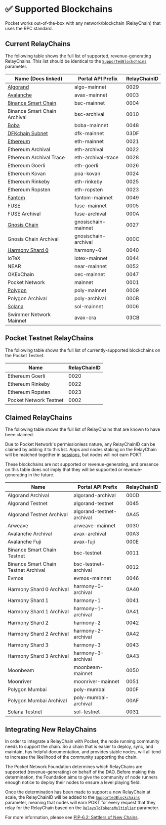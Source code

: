 # ✅ Supported Blockchains

Pocket works out-of-the-box with any network/blockchain (RelayChain) that uses the RPC standard.

## Current RelayChains

The following table shows the full list of supported, revenue-generating RelayChains. This list should be identical to the [`SupportedBlockchains`](protocol-parameters.md#supportedblockchains) parameter.

| Name (Docs linked)                         | Portal API Prefix    | RelayChainID |
| ---------------------------- | -------------------- | ------------ |
| [Algorand](https://developer.algorand.org/docs/run-a-node/setup/install/)                     | algo-mainnet         | 0029         |
| [Avalanche](https://docs.avax.network/nodes/build/run-avalanche-node-manually/)                    | avax-mainnet         | 0003         |
| [Binance Smart Chain](https://docs.binance.org/smart-chain/developer/fullnode.html)          | bsc-mainnet          | 0004         |
| Binance Smart Chain Archival | bsc-archival         | 0010         |
| [Boba](https://docs.boba.network/user-docs/boba-node)                   | boba-mainnet         | 0048         |
| [DFKchain Subnet](https://docs.avax.network/subnets/setup-dfk-node/)              | dfk-mainnet          | 03DF         |
| [Ethereum](https://github.com/ledgerwatch/erigon)                     | eth-mainnet          | 0021         |
| Ethereum Archival            | eth-archival         | 0022         |
| Ethereum Archival Trace      | eth-archival-trace   | 0028         |
| Ethereum Goerli              | eth-goerli           | 0026         |
| Ethereum Kovan               | poa-kovan            | 0024         |
| Ethereum Rinkeby             | eth-rinkeby          | 0025         |
| Ethereum Ropsten             | eth-ropsten          | 0023         |
| [Fantom](https://docs.fantom.foundation/node/run-a-read-only-node)                       | fantom-mainnet       | 0049         |
| [FUSE](https://www.xdaichain.com/for-developers/install-xdai-client)                         | fuse-mainnet         | 0005         |
| FUSE Archival                | fuse-archival        | 000A         |
| [Gnosis Chain](https://www.xdaichain.com/for-developers/install-xdai-client)                 | gnosischain-mainnet  | 0027         |
| Gnosis Chain Archival        | gnosischain-archival | 000C         |
| [Harmony Shard 0](https://docs.harmony.one/home/network/validators/node-setup)              | harmony-0            | 0040         |
| IoTeX                        | iotex-mainnet        | 0044         |
| NEAR                         | near-mainnet         | 0052         |
| OKExChain                    | oec-mainnet          | 0047         |
| Pocket Network               | mainnet              | 0001         |
| [Polygon](https://docs.polygon.technology/docs/integrate/full-node-deployment/)                      | poly-mainnet         | 0009         |
| Polygon Archival             | poly-archival        | 000B         |
| [Solana](https://chainstack.com/how-to-run-a-solana-node/)                       | sol-mainnet          | 0006         |
| Swimmer Network Mainnet      | avax-cra             | 03CB         |

## Pocket Testnet RelayChains

The following table shows the full list of currently-supported blockchains on the Pocket Testnet.

| Name                   | RelayChainID |
| ---------------------- | ------------ |
| Ethereum Goerli        | 0020         |
| Ethereum Rinkeby       | 0022         |
| Ethereum Ropsten       | 0023         |
| Pocket Network Testnet | 0002         |

## Claimed RelayChains

The following table shows the full list of RelayChains that are known to have been claimed.

Due to Pocket Network's permissionless nature, any RelayChainID can be claimed by adding it to this list. Apps and nodes staking on the RelayChain will be matched together in [sessions](../../v0/protocol/servicing.md#sessions), but nodes will not earn POKT.

These blockchains are not supported or revenue-generating, and presence on this table does not imply that they will be supported or revenue-generating in the future.

| Name                                 | Portal API Prefix         | RelayChainID |
| ------------------------------------ | ------------------------- | ------------ |
| Algorand Archival                    | algorand-archival         | 000D         |
| Algorand Testnet                     | algorand-testnet          | 0045         |
| Algorand Testnet Archival            | algorand-testnet-archival | 0A45         |
| Arweave                              | arweave-mainnet           | 0030         |
| Avalanche Archival                   | avax-archival             | 00A3         |
| Avalanche Fuji                       | avax-fuji                 | 000E         |
| Binance Smart Chain Testnet          | bsc-testnet               | 0011         |
| Binance Smart Chain Testnet Archival | bsc-testnet-archival      | 0012         |
| Evmos                                | evmos-mainnet             | 0046         |
| Harmony Shard 0 Archival             | harmony-0-archival        | 0A40         |
| Harmony Shard 1                      | harmony-1                 | 0041         |
| Harmony Shard 1 Archival             | harmony-1-archival        | 0A41         |
| Harmony Shard 2                      | harmony-2                 | 0042         |
| Harmony Shard 2 Archival             | harmony-2-archival        | 0A42         |
| Harmony Shard 3                      | harmony-3                 | 0043         |
| Harmony Shard 3 Archival             | harmony-3-archival        | 0A43         |
| Moonbeam                             | moonbeam-mainnet          | 0050         |
| Moonriver                            | moonriver-mainnet         | 0051         |
| Polygon Mumbai                       | poly-mumbai               | 000F         |
| Polygon Mumbai Archival              | poly-mumbai-archival      | 00AF         |
| Solana Testnet                       | sol-testnet               | 0031         |

## Integrating New RelayChains

In order to integrate a RelayChain with Pocket, the node running community needs to support the chain. So a chain that is easier to deploy, sync, and maintain, has helpful documentation, and provides stable nodes, will all tend to increase the likelihood of the community supporting the chain.

The Pocket Network Foundation determines which RelayChains are supported (revenue-generating) on behalf of the DAO. Before making this determination, the Foundation aims to give the community of node runners enough notice to deploy their nodes to ensure a level playing field.

Once the determination has been made to support a new RelayChain at scale, the RelayChainID will be added to the [`SupportedBlockchains`](protocol-parameters.md#supportedblockchains) parameter, meaning that nodes will earn POKT for every request that they relay for the RelayChain based on the [`RelaysToTokensMultiplier`](protocol-parameters.md#relaystotokensmultiplier) parameter.

For more information, please see [PIP-6.2: Settlers of New Chains](https://forum.pokt.network/t/pip-6-2-settlers-of-new-chains/1027).
